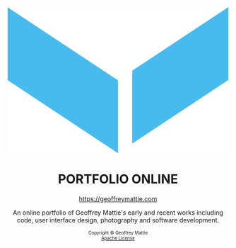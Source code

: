 <div align="center">
  <img src="./resources/build/images/Icon.png" width="500">   
  <h1>
    <strong>PORTFOLIO ONLINE</strong>
  </h1>
  <div style="width: 500px;">
    <p>
      <a href="https://geoffreymattie.com" target="_blank">https://geoffreymattie.com</a>
    </p>
    <p>
      An online portfolio of Geoffrey Mattie's early and recent works including code, user interface design, photography and software development.
    </p>
    <div style="font-size: 10px;">
      <p>
        Copyright © Geoffrey Mattie
        <br>
        <a href="./LICENSE" target="_self">Apache License</a>
      </p>
    </div>
  </div>
</div>
